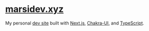 # [marsidev.xyz][web-url]

My personal [dev site][web-url] built with [Next.js], [Chakra-UI], and [TypeScript].

[web-url]: https://marsidev.xyz
[Next.js]: https://nextjs.org/
[Chakra-UI]: https://chakra-ui.com/
[TypeScript]: https://www.typescriptlang.org/
